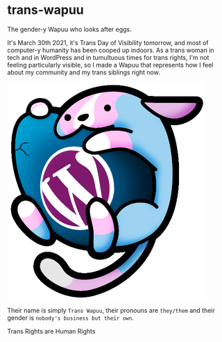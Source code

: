 # trans-wapuu
The gender-y Wapuu who looks after eggs.

It's March 30th 2021, it's Trans Day of Visibility tomorrow, and most of computer-y humanity has been cooped up indoors. As a trans woman in tech and in WordPress and in tumultuous times for trans rights, I'm not feeling particularly visible, so I made a Wapuu that represents how I feel about my community and my trans siblings right now.

![Trans Wapuuu](https://raw.githubusercontent.com/itsTallulah/trans-wapuu/main/trans_wapuu-sml.png)

Their name is simply `Trans Wapuu`, their pronouns are `they/them` and their gender is `nobody's business but their own`.

Trans Rights are Human Rights 
